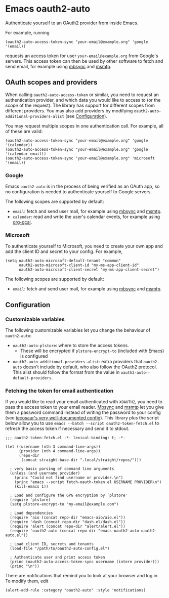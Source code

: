 # Emacs oauth2-auto

Authenticate yourself to an OAuth2 provider from inside Emacs.

For example, running

```emacs-lisp
(oauth2-auto-access-token-sync "your-email@example.org" 'google '(email))
```

requests an access token for user `your-email@example.org` from Google's
servers. This access token can then be used by other software to fetch and send
email, for example using [mbsync](https://git.code.sf.net/p/isync/isync) and
[msmtp](https://git.marlam.de/git/msmtp.git).

## OAuth scopes and providers

When calling `oauth2-auto-access-token` or similar, you need to request an
authentication provider, and which data you would like to access to (or the
*scope* of the request). The library has support for different scopes from
different providers. You may also add providers by modifying
`oauth2-auto-additional-providers-alist` (see [Configuration](#Configuration)).

You may request multiple scopes in one authentication call. For example, all of these are valid:

```emacs-lisp
(oauth2-auto-access-token-sync "your-email@example.org" 'google '(calendar))
(oauth2-auto-access-token-sync "your-email@example.org" 'google '(calendar email))
(oauth2-auto-access-token-sync "your-email@example.org" 'microsoft '(email))
```

### Google

Emacs `oauth2-auto` is in the process of being verified as an OAuth app, so no
configuration is needed to authenticate yourself to Google servers.

The following scopes are supported by default:
- `email`: fetch and send user mail, for example using
  [mbsync](https://git.code.sf.net/p/isync/isync) and
  [msmtp](https://git.marlam.de/git/msmtp.git).
- `calendar`: read and write the user's calendar events, for example using [org-gcal](https://github.com/kidd/org-gcal.el).


### Microsoft
To authenticate yourself to Microsoft, you need to create your own app and add
the client ID and secret to your config. For example,

```emacs-lisp
(setq oauth2-auto-microsoft-default-tenant "common"
      oauth2-auto-microsoft-client-id "my-ms-app-client-id"
      oauth2-auto-microsoft-client-secret "my-ms-app-client-secret")
```

The following scopes are supported by default:
- `email`: fetch and send user mail, for example using
  [mbsync](https://git.code.sf.net/p/isync/isync) and
  [msmtp](https://git.marlam.de/git/msmtp.git).

## Configuration

### Customizable variables

The following customizable variables let you change the behaviour of `oauth2-auto`:

- `oauth2-auto-plstore`: where to store the access tokens.
  - These will be encrypted if `plstore-encrypt-to` (included with Emacs) is configured
- `oauth2-auto-additional-providers-alist`: extra providers that `oauth2-auto`
  doesn't include by default, who also follow the OAuth2 protocol. This alist
  should follow the format from the value in `oauth2-auto--default-providers`.

### Fetching the token for email authentication

If you would like to read your email authenticated with `XOAUTH2`, you need to
pass the access token to your email reader.
[Mbsync](https://git.code.sf.net/p/isync/isync) and
[msmtp](https://git.marlam.de/git/msmtp.git) let you give them a password
command instead of writing the password to your config (see [tecosaur's very
well-documented
config](https://tecosaur.github.io/emacs-config/config.html#mail)). This library
plus the script below allow you to use `emacs --batch --script
oauth2-token-fetch.el` to refresh the access token if necessary and send it to
stdout.

```emacs-lisp
;;; oauth2-token-fetch.el -*- lexical-binding: t; -*-

(let ((username (nth 3 command-line-args))
      (provider (nth 4 command-line-args))
      (repo-dir
       (concat straight-base-dir ".local/straight/repos/")))

  ; very basic parsing of command line arguments
  (unless (and username provider)
    (princ "Could not find username or provider.\n")
    (princ "emacs --script fetch-oauth-token.el USERNAME PROVIDER\n")
    (kill-emacs 1))

  ; Load and configure the GPG encryption by `plstore'
  (require 'plstore)
  (setq plstore-encrypt-to "my-email@example.com")

  ; Load dependencies
  (require 'aio (concat repo-dir "emacs-aio/aio.el"))
  (require 'dash (concat repo-dir "dash.el/dash.el"))
  (require 'alert (concat repo-dir "alert/alert.el"))
  (require 'oauth2-auto (concat repo-dir "emacs-oauth2-auto-oauth2-auto.el"))

  ; Load client ID, secrets and tenants
  (load-file "/path/to/oauth2-auto-config.el")

  ; Authenticate user and print access token
  (princ (oauth2-auto-access-token-sync username (intern provider)))
  (princ "\n"))
```

There are notifications that remind you to look at your browser and log in. To
modify them, edit

```emacs-lisp
(alert-add-rule :category "oauth2-auto" :style 'notifications)
```
